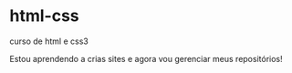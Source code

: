 # html-css
curso de html e css3


Estou aprendendo a crias sites e agora vou gerenciar meus repositórios!
